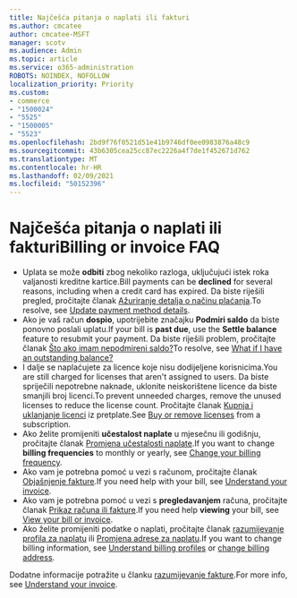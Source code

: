 ```yaml
---
title: Najčešća pitanja o naplati ili fakturi
ms.author: cmcatee
author: cmcatee-MSFT
manager: scotv
ms.audience: Admin
ms.topic: article
ms.service: o365-administration
ROBOTS: NOINDEX, NOFOLLOW
localization_priority: Priority
ms.custom:
- commerce
- "1500024"
- "5525"
- "1500005"
- "5523"
ms.openlocfilehash: 2bd9f76f0521d51e41b9746df0ee0983876a48c9
ms.sourcegitcommit: 43b6305cea25cc87ec2226a4f7de1f452671d762
ms.translationtype: MT
ms.contentlocale: hr-HR
ms.lasthandoff: 02/09/2021
ms.locfileid: "50152396"
---
```

# <a name="billing-or-invoice-faq"></a><span data-ttu-id="1b72c-102">Najčešća pitanja o naplati ili fakturi</span><span class="sxs-lookup"><span data-stu-id="1b72c-102">Billing or invoice FAQ</span></span>

- <span data-ttu-id="1b72c-103">Uplata se može **odbiti** zbog nekoliko razloga, uključujući istek roka valjanosti kreditne kartice.</span><span class="sxs-lookup"><span data-stu-id="1b72c-103">Bill payments can be **declined** for several reasons, including when a credit card has expired.</span></span> <span data-ttu-id="1b72c-104">Da biste riješili pregled, pročitajte članak [Ažuriranje detalja o načinu plaćanja](https://docs.microsoft.com/microsoft-365/commerce/billing-and-payments/manage-payment-methods#update-payment-method-details).</span><span class="sxs-lookup"><span data-stu-id="1b72c-104">To resolve, see [Update payment method details](https://docs.microsoft.com/microsoft-365/commerce/billing-and-payments/manage-payment-methods#update-payment-method-details).</span></span>
- <span data-ttu-id="1b72c-105">Ako je vaš račun **dospio**, upotrijebite značajku **Podmiri saldo** da biste ponovno poslali uplatu.</span><span class="sxs-lookup"><span data-stu-id="1b72c-105">If your bill is **past due**, use the **Settle balance** feature to resubmit your payment.</span></span> <span data-ttu-id="1b72c-106">Da biste riješili problem, pročitajte članak [Što ako imam nepodmireni saldo?](https://docs.microsoft.com/microsoft-365/commerce/billing-and-payments/pay-for-your-subscription#what-if-i-have-an-outstanding-balance)</span><span class="sxs-lookup"><span data-stu-id="1b72c-106">To resolve, see [What if I have an outstanding balance?](https://docs.microsoft.com/microsoft-365/commerce/billing-and-payments/pay-for-your-subscription#what-if-i-have-an-outstanding-balance)</span></span>
- <span data-ttu-id="1b72c-107">I dalje se naplaćujete za licence koje nisu dodijeljene korisnicima.</span><span class="sxs-lookup"><span data-stu-id="1b72c-107">You are still charged for licenses that aren't assigned to users.</span></span> <span data-ttu-id="1b72c-108">Da biste spriječili nepotrebne naknade, uklonite neiskorištene licence da biste smanjili broj licenci.</span><span class="sxs-lookup"><span data-stu-id="1b72c-108">To prevent unneeded charges, remove the unused licenses to reduce the license count.</span></span> <span data-ttu-id="1b72c-109">Pročitajte članak [Kupnja i uklanjanje licenci](https://docs.microsoft.com/microsoft-365/commerce/licenses/buy-licenses) iz pretplate.</span><span class="sxs-lookup"><span data-stu-id="1b72c-109">See [Buy or remove licenses](https://docs.microsoft.com/microsoft-365/commerce/licenses/buy-licenses) from a subscription.</span></span>
- <span data-ttu-id="1b72c-110">Ako želite promijeniti **učestalost naplate** u mjesečnu ili godišnju, pročitajte članak [Promjena učestalosti naplate](https://docs.microsoft.com/microsoft-365/commerce/billing-and-payments/change-payment-frequency).</span><span class="sxs-lookup"><span data-stu-id="1b72c-110">If you want to change **billing frequencies** to monthly or yearly, see [Change your billing frequency](https://docs.microsoft.com/microsoft-365/commerce/billing-and-payments/change-payment-frequency).</span></span>
- <span data-ttu-id="1b72c-111">Ako vam je potrebna pomoć u vezi s računom, pročitajte članak [Objašnjenje fakture](https://docs.microsoft.com/microsoft-365/commerce/billing-and-payments/understand-your-invoice2).</span><span class="sxs-lookup"><span data-stu-id="1b72c-111">If you need help with your bill, see [Understand your invoice](https://docs.microsoft.com/microsoft-365/commerce/billing-and-payments/understand-your-invoice2).</span></span>
- <span data-ttu-id="1b72c-112">Ako vam je potrebna pomoć u vezi s **pregledavanjem** računa, pročitajte članak [Prikaz računa ili fakture](https://docs.microsoft.com/microsoft-365/commerce/billing-and-payments/view-your-bill-or-invoice).</span><span class="sxs-lookup"><span data-stu-id="1b72c-112">If you need help **viewing** your bill, see [View your bill or invoice](https://docs.microsoft.com/microsoft-365/commerce/billing-and-payments/view-your-bill-or-invoice).</span></span>
- <span data-ttu-id="1b72c-113">Ako želite promijeniti podatke o naplati, pročitajte članak [razumijevanje profila za naplatu](https://docs.microsoft.com/microsoft-365/commerce/billing-and-payments/manage-billing-profiles) ili [Promjena adrese za naplatu](https://docs.microsoft.com/microsoft-365/commerce/billing-and-payments/change-your-billing-addresses).</span><span class="sxs-lookup"><span data-stu-id="1b72c-113">If you want to change billing information, see [Understand billing profiles](https://docs.microsoft.com/microsoft-365/commerce/billing-and-payments/manage-billing-profiles) or [change billing address](https://docs.microsoft.com/microsoft-365/commerce/billing-and-payments/change-your-billing-addresses).</span></span>

<span data-ttu-id="1b72c-114">Dodatne informacije potražite u članku [razumijevanje fakture](https://docs.microsoft.com/microsoft-365/commerce/billing-and-payments/understand-your-invoice2).</span><span class="sxs-lookup"><span data-stu-id="1b72c-114">For more info, see [Understand your invoice](https://docs.microsoft.com/microsoft-365/commerce/billing-and-payments/understand-your-invoice2).</span></span>